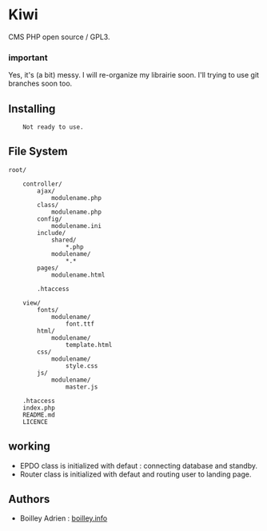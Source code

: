 # Kiwi
CMS PHP open source / GPL3.

### important
Yes, it's (a bit) messy. I will re-organize my librairie soon. I'll trying to use git branches soon too.

## Installing

```
    Not ready to use.
```

## File System

```
root/
    
    controller/
        ajax/
            modulename.php
        class/
            modulename.php
        config/
            modulename.ini
        include/
            shared/
                *.php
            modulename/
                *.*
        pages/ 
            modulename.html
    
        .htaccess

    view/
        fonts/
            modulename/
                font.ttf
        html/
            modulename/
                template.html
        css/
            modulename/
                style.css
        js/
            modulename/
                master.js
    
    .htaccess
    index.php
    README.md
    LICENCE
```

## working
- EPDO class is initialized with defaut  : connecting database and standby.
- Router class is initialized with defaut and routing user to landing page.


## Authors
* Boilley Adrien : [boilley.info](https://boilley.info)
